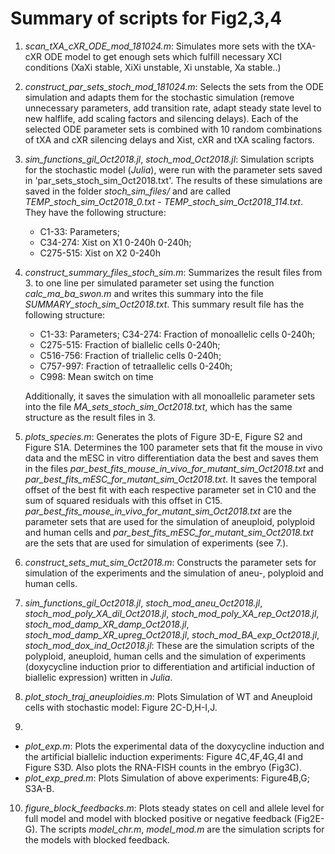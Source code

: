# Summary of scripts for Fig2,3,4

1. *scan\_tXA\_cXR\_ODE\_mod\_181024.m*: 
Simulates more sets with the tXA-cXR ODE model to get enough sets which fulfill necessary XCI conditions (XaXi stable, XiXi unstable, Xi unstable, Xa stable..)

2. *construct\_par\_sets\_stoch\_mod\_181024.m*:
Selects the sets from the ODE simulation and adapts them for the stochastic simulation (remove unnecessary parameters, add transition rate, 
adapt steady state level to new halflife, add scaling factors and silencing delays). Each of the selected ODE parameter sets is combined with 
10 random combinations of tXA and cXR silencing delays and Xist, cXR and tXA scaling factors.

3. *sim\_functions\_gil\_Oct2018.jl*, *stoch\_mod\_Oct2018.jl*:
Simulation scripts for the stochastic model (*Julia*), were run with the parameter sets saved in 'par\_sets\_stoch\_sim\_Oct2018.txt'. The results of these simulations are saved in 
the folder *stoch\_sim\_files/* and are called *TEMP\_stoch\_sim\_Oct2018\_0.txt* - *TEMP\_stoch\_sim\_Oct2018\_114.txt*.
They have the following structure: 
   - C1-33: Parameters; 
   - C34-274: Xist on X1 0-240h 0-240h; 
   - C275-515: Xist on X2 0-240h 

4. *construct\_summary\_files\_stoch\_sim.m*:
Summarizes the result files from 3. to one line per simulated parameter set using the function *calc\_ma\_ba\_swon.m* and writes this summary into the file *SUMMARY\_stoch\_sim\_Oct2018.txt*. This summary result file 
has the following structure: 
   - C1-33: Parameters; C34-274: Fraction of monoallelic cells 0-240h; 
   - C275-515: Fraction of biallelic cells 0-240h;
   - C516-756: Fraction of triallelic cells 0-240h;
   - C757-997: Fraction of tetraallelic cells 0-240h;
   - C998: Mean switch on time


   Additionally, it saves the simulation with all monoallelic parameter sets into the file *MA\_sets\_stoch\_sim_Oct2018.txt*, which has the same structure as the result files in 3.

5. *plots\_species.m*:
Generates the plots of Figure 3D-E, Figure S2 and Figure S1A. Determines the 100 parameter sets that fit the mouse in vivo data and the mESC in vitro differentiation data
the best and saves them in the files *par_best\_fits\_mouse\_in\_vivo\_for\_mutant\_sim\_Oct2018.txt* and *par\_best\_fits\_mESC\_for\_mutant\_sim\_Oct2018.txt*. It saves the temporal offset 
of the best fit with each respective parameter set in C10 and the sum of squared residuals with this offset in C15. *par\_best\_fits\_mouse\_in\_vivo\_for\_mutant\_sim\_Oct2018.txt*
are the parameter sets that are used for the simulation of aneuploid, polyploid and human cells and *par\_best\_fits\_mESC\_for\_mutant\_sim\_Oct2018.txt* are the sets that are used for
simulation of experiments (see 7.).

6. *construct\_sets\_mut\_sim\_Oct2018.m*:
Constructs the parameter sets for simulation of the experiments and the simulation of aneu-, polyploid and human cells.

7. *sim\_functions\_gil\_Oct2018.jl*, *stoch\_mod\_aneu\_Oct2018.jl*, *stoch\_mod\_poly\_XA_dil\_Oct2018.jl*, *stoch\_mod\_poly\_XA\_rep\_Oct2018.jl*, *stoch\_mod\_damp\_XR\_damp\_Oct2018.jl*, 
*stoch\_mod\_damp\_XR\_upreg\_Oct2018.jl*, *stoch\_mod\_BA\_exp\_Oct2018.jl*, *stoch\_mod\_dox\_ind\_Oct2018.jl*:
These are the simulation scripts of the polyploid, aneuploid, human cells and the simulation of experiments (doxycycline induction prior to differentiation and artificial 
induction of biallelic expression) written in *Julia*.

8. *plot\_stoch\_traj\_aneuploidies.m*:
Plots Simulation of WT and Aneuploid cells with stochastic model: Figure 2C-D,H-I,J.

9. 

   - *plot\_exp.m*: Plots the experimental data of the doxycycline induction and the artificial biallelic induction experiments: Figure 4C,4F,4G,4I and Figure S3D. Also plots the RNA-FISH counts in the embryo (Fig3C).
   - *plot\_exp\_pred.m*:
Plots Simulation of above experiments: Figure4B,G; S3A-B. 

10. *figure\_block\_feedbacks.m*:
Plots steady states on cell and allele level for full model and model with blocked positive or negative feedback (Fig2E-G).
The scripts *model\_chr.m*, *model\_mod.m* are the simulation scripts for the models with blocked feedback.

